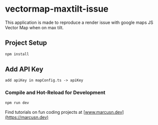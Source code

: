 # vectormap-maxtilt-issue

This application is made to reproduce a render issue with google maps JS Vector Map when on max tilt.


## Project Setup

```sh
npm install
```

## Add API Key
```
add apiKey in mapConfig.ts -> apiKey
```

### Compile and Hot-Reload for Development

```sh
npm run dev
```

Find tutorials on fun coding projects at
[www.marcusn.dev](https://marcusn.dev)
